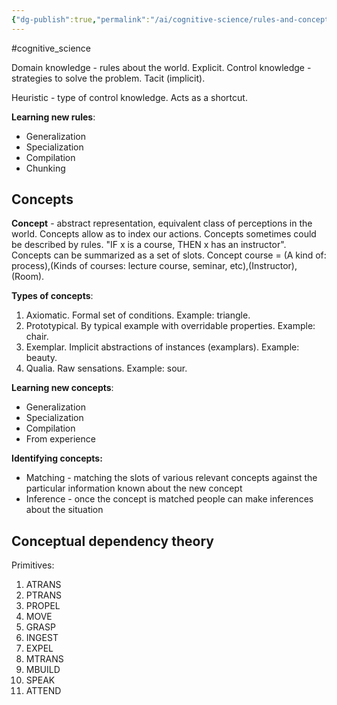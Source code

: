 ```yaml
---
{"dg-publish":true,"permalink":"/ai/cognitive-science/rules-and-concepts/","created":"","updated":""}
---
```


#cognitive_science 

Domain knowledge - rules about the world. Explicit.
Control knowledge - strategies to solve the problem. Tacit (implicit).

Heuristic - type of control knowledge. Acts as a shortcut.

**Learning new rules**:
- Generalization
- Specialization
- Compilation
- Chunking

## Concepts

**Concept** - abstract representation, equivalent class of perceptions in the world.
Concepts allow as to index our actions.
Concepts sometimes could be described by rules. "IF x is a course, THEN x has an instructor".
Concepts can be summarized as a set of slots. Concept course = (A kind of: process),(Kinds of courses: lecture course, seminar, etc),(Instructor),(Room).

**Types of concepts**: 
1. Axiomatic. Formal set of conditions. Example: triangle.
2. Prototypical. By typical example with overridable properties. Example: chair.
3. Exemplar. Implicit abstractions of instances (examplars). Example: beauty.
4. Qualia. Raw sensations. Example: sour.

**Learning new concepts**:
- Generalization
- Specialization
- Compilation
- From experience

**Identifying concepts:**
- Matching - matching the slots of various relevant concepts against the particular information known about the new concept
- Inference - once the concept is matched people can make inferences about the situation


## Conceptual dependency theory

Primitives:
1. ATRANS
2. PTRANS
3. PROPEL
4. MOVE
5. GRASP
6. INGEST
7. EXPEL
8. MTRANS
9. MBUILD
10. SPEAK
11. ATTEND